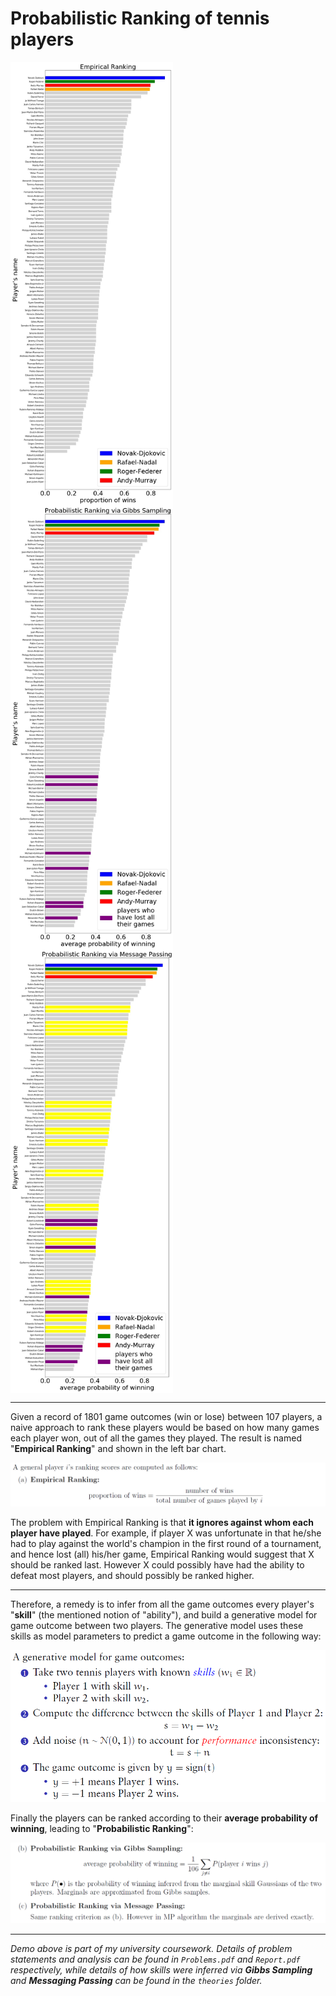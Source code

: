# Probabilistic Ranking of tennis players

<p float="center">
  <img align="middle" width=260 src="demo_images/e_empirical.jpg" \>
  <img align="middle" width=260 src="demo_images/e_Gibbs.jpg" \>
  <img align="middle" width=260 src="demo_images/e_MP.jpg" \>
</p>

---

Given a record of 1801 game outcomes (win or lose) between 107 players, a naive approach to rank these players would be based on how many games each player won, out of all the games they played. The result is named "**Empirical Ranking**" and shown in the left bar chart.

<p align="center">
  <img width=750 src="demo_images/ranking_cals_emp.png" >
</p>

The problem with Empirical Ranking is that **it ignores against whom each player have played**. For example, if player X was unfortunate in that he/she had to play against the world's champion in the first round of a tournament, and hence lost (all) his/her game, Empirical Ranking would suggest that X should be ranked last. However X could possibly have had the ability to defeat most players, and should possibly be ranked higher.

---

Therefore, a remedy is to infer from all the game outcomes every player's "**skill**" (the mentioned notion of "ability"), and build a generative model for game outcome between two players. The generative model uses these skills as model parameters to predict a game outcome in the following way:

<p align="center">
  <img width=600 src="demo_images/generative_model.png" \>
</p>

Finally the players can be ranked according to their **average probability of winning**, leading to "**Probabilistic Ranking**":

<p align="center">
  <img width=750 src="demo_images/ranking_cals_prob.png" >
</p>

---

*Demo above is part of my university coursework. Details of problem statements and analysis can be found in `Problems.pdf` and `Report.pdf` respectively, while details of how skills were inferred via **Gibbs Sampling** and **Messaging Passing** can be found in the `theories` folder.*



